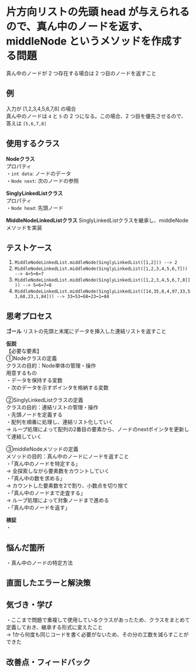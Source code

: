 # 片方向リストの先頭 head が与えられるので、真ん中のノードを返す、middleNode というメソッドを作成する問題
真ん中のノードが 2 つ存在する場合は 2 つ目のノードを返すこと

## 例
入力が [1,2,3,4,5,6,7,8] の場合<br>
真ん中のノードは `4` と `5` の 2 つになる。この場合、2 つ目を優先させるので、答えは `[5,6,7,8]`<br>

## 使用するクラス
**Nodeクラス**<br>
プロパティ<br>
・`int data`: ノードのデータ<br>
・`Node next`: 次のノードの参照<br>

**SinglyLinkedListクラス**<br>
プロパティ<br>
・`Node head`: 先頭ノード<br>

**MiddleNodeLinkedListクラス**
SinglyLinkedListクラスを継承し、middleNodeメソッドを実装<br>


## テストケース
1. `MiddleNodeLinkedList.middleNode(SinglyLinkedList([1,2])) --> 2`<br>
2. `MiddleNodeLinkedList.middleNode(SinglyLinkedList([1,2,3,4,5,6,7])) --> 4➡5➡6➡7`<br>
3. `MiddleNodeLinkedList.middleNode(SinglyLinkedList([1,2,3,4,5,6,7,8]])) --> 5➡6➡7➡8`<br>
4. `MiddleNodeLinkedList.middleNode(SinglyLinkedList([14,35,8,4,97,33,53,68,23,1,84])) --> 33➡53➡68➡23➡1➡84`<br>


## 思考プロセス
**ゴール**
リストの先頭と末尾にデータを挿入した連結リストを返すこと<br>

**仮説**<br>
【必要な要素】<br>
①Nodeクラスの定義<br>
クラスの目的：Node単体の管理・操作<br>
用意するもの<br>
・データを保持する変数<br>
・次のデータを示すポインタを格納する変数<br>

②SinglyLinkedListクラスの定義<br>
クラスの目的：連結リストの管理・操作<br>
・先頭ノードを定義する<br>
・配列を順番に処理し、連結リスト化していく<br>
→ ループ処理によって配列の2番目の要素から、ノードのnextポインタを更新して連結していく<br>

③middleNodeメソッドの定義<br>
メソッドの目的：真ん中のノードにノードを返すこと<br>
・「真ん中のノードを特定する」<br>
→ 全探索しながら要素数をカウントしていく<br>
・「真ん中の数を求める」<br>
→ カウントした要素数を2で割り、小数点を切り捨て<br>
・「真ん中のノードまで走査する」<br>
→ ループ処理によって対象ノードまで進める<br>
・「真ん中のノードを返す」<br>

**検証**<br>
・<br>

## 悩んだ箇所
・真ん中のノードの特定方法<br>


## 直面したエラーと解決策


## 気づき・学び
・ここまで問題で重複して使用しているクラスがあったため、クラスをまとめて定義しておき、継承する形式に変えたこと<br>
→ 1から何度も同じコードを書く必要がないため、その分の工数を減らすことができた<br>


## 改善点・フィードバック

